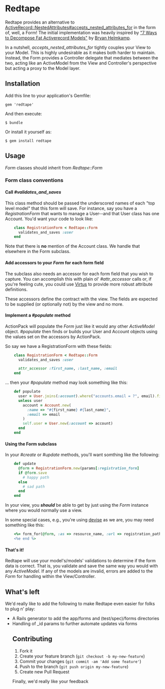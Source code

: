 # Redtape

Redtape provides an alternative to [ActiveRecord::NestedAttributes#accepts\_nested\_attributes\_for](http://api.rubyonrails.org/classes/ActiveRecord/NestedAttributes/ClassMethods.html#method-i-accepts_nested_attributes_for) in the form of, well, a Form!  The initial implementation was heavily inspired by ["7 Ways to Decompose Fat Activerecord Models"](http://blog.codeclimate.com/blog/2012/10/17/7-ways-to-decompose-fat-activerecord-models/) by [Bryan Helmkamp](https://github.com/brynary).

In a nutshell, *accepts\_nested\_attributes\_for* tightly couples your View to your Model.  This is highly undesirable as it makes both harder to maintain.  Instead, the Form provides a Controller delegate that mediates between the two, acting like an ActiveModel from the View and Controller's perspective but acting a proxy to the Model layer.

## Installation

Add this line to your application's Gemfile:

    gem 'redtape'

And then execute:

    $ bundle

Or install it yourself as:

    $ gem install redtape

## Usage

*Form* classes should inherit from *Redtape::Form*

### Form class conventions

#### Call *#validates_and_saves*

This class method should be passed the underscored names of each "top level model" that this form will save.  For instance, say you have a *RegistrationForm* that wants to manage a User--and that User class has one Account.  You'd want your code to look like:

```ruby
    class RegistrationForm < Redtape::Form
      validates_and_saves :user
    end
```

Note that there is **no** mention of the Account class.  We handle that elsewhere in the Form subclass.

#### Add accessors to your *Form* for each form field

The subclass also needs an accessor for each form field that you wish to capture.  You can accomplish this with plain ol' *#attr_accessor* calls or, if you're feeling cute, you could use [Virtus](https://github.com/solnic/virtus) to provide more robust attribute definitions.

These accessors define the contract with the view.  The fields are expected to be supplied (or optionally not) by the view and no more.

#### Implement a *#populate* method

ActionPack will populate the *Form* just like it would any other *ActiveModel* object.  *#populate*  then finds or builds your User and Account objects using the values set on the accessors by ActionPack.

So say we have a RegistrationForm with these fields:


```ruby
    class RegistrationForm < Redtape::Form
      validates_and_saves :user

      attr_accessor :first_name, :last_name, :email
    end
```

... then your *#populate* method may look something like this:

```ruby
    def populate
      user = User.joins(:account).where("accounts.email = ?", email).first
      unless user
        account = Account.new(
          :name => "#{first_name} #{last_name}",
          :email => email
        )
        self.user = User.new(:account => account)
      end
    end
```

#### Using the Form subclass

In your *#create* or *#update* methods, you'll want somthing like the following:

```ruby
    def update
      @form = RegistrationForm.new(params[:registration_form]
      if @form.save
        # happy path
      else
        # sad path
      end
    end
```

In your view, you ***should*** be able to get by just using the *Form* instance where you would normally use a view.

In some special cases, e.g., you're using [devise](https://github.com/plataformatec/devise) as we are, you may need something like this:

```ruby
    <%= form_for(@form, :as => resource_name, :url => registration_path(resource_name)) do |f| %>
    <%e end %>
```

#### That's it!

Redtape will use your model's/models' validations to determine if the form data is correct.  That is, you validate and save the same way you would with any *ActiveModel*.  If any of the models are invalid, errors are added to the *Form* for handling within the View/Controller.

## What's left

We'd really like to add the following to make Redtape even easier for folks to plug n' play:

* A Rails generator to add the app/forms and (test/spec)/forms directories
* Handling of <object>_id params to further automate updates via forms

## Contributing

1. Fork it
2. Create your feature branch (`git checkout -b my-new-feature`)
3. Commit your changes (`git commit -am 'Add some feature'`)
4. Push to the branch (`git push origin my-new-feature`)
5. Create new Pull Request

Finally, we'd really like your feedback


